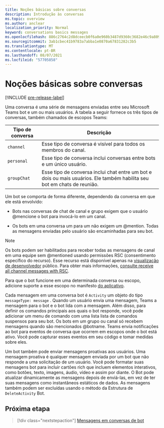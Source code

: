 ```yaml
---
title: Noções básicas sobre conversas
description: Introdução às conversas
ms.topic: overview
ms.author: anclear
localization_priority: Normal
keyword: conversations basics messages
ms.openlocfilehash: 886c2764c2d8dceecb0f6a0e960b3487d9360c3682e46c9a8098f6fb8a2876bf
ms.sourcegitcommit: 3ab1cbec41b9783a7abba1e0870a67831282c3b5
ms.translationtype: MT
ms.contentlocale: pt-BR
ms.lasthandoff: 08/07/2021
ms.locfileid: "57705858"
---
```

# <a name="conversation-basics"></a>Noções básicas sobre conversas

[!INCLUDE [pre-release-label](~/includes/v4-to-v3-pointer-bots.md)]

Uma conversa é uma série de mensagens enviadas entre seu Microsoft Teams bot e um ou mais usuários. A tabela a seguir fornece os três tipos de conversas, também chamados de escopos Teams:

| Tipo de conversa | Descrição |
| ------- | ----------- |
| `channel` | Esse tipo de conversa é visível para todos os membros do canal. |
| `personal` | Esse tipo de conversa inclui conversas entre bots e um único usuário. |
| `groupChat` | Esse tipo de conversa inclui chat entre um bot e dois ou mais usuários. Ele também habilita seu bot em chats de reunião. |

Um bot se comporta de forma diferente, dependendo da conversa em que ele está envolvido:

* Bots nas conversas de chat de canal e grupo exigem que o usuário @mencione o bot para invocá-lo em um canal.

* Os bots em uma conversa um para um não exigem um @mention. Todas as mensagens enviadas pelo usuário são encaminhadas para seu bot.

> [!NOTE]
> Os bots podem ser habilitados para receber todas as mensagens de canal em uma equipe sem @mentioned usando permissões RSC (consentimento específico do recurso). Esse recurso está disponível apenas na [visualização de desenvolvedor](../../../resources/dev-preview/developer-preview-intro.md) público. Para obter mais informações, [consulte receive all channel messages with RSC](channel-messages-with-rsc.md).

Para que o bot funcione em uma determinada conversa ou escopo, adicione suporte a esse escopo no manifesto [do aplicativo](~/resources/schema/manifest-schema.md).

Cada mensagem em uma conversa bot é `Activity` um objeto do tipo `messageType: message` . Quando um usuário envia uma mensagem, Teams a mensagem para o bot e o bot lida com a mensagem. Além disso, para definir os comandos principais aos quais o bot responde, você pode adicionar um menu de comando com uma lista lista de comandos suspensos para seu bot. Os bots em um grupo ou canal só recebem mensagens quando são mencionados @botname. Teams envia notificações ao bot para eventos de conversa que ocorrem em escopos onde o bot está ativo. Você pode capturar esses eventos em seu código e tomar medidas sobre eles.

Um bot também pode enviar mensagens proativas aos usuários. Uma mensagem proativa é qualquer mensagem enviada por um bot que não responde a uma solicitação de um usuário. Você pode formatar suas mensagens bot para incluir cartões rich que incluem elementos interativos, como botões, texto, imagens, áudio, vídeo e assim por diante. O Bot pode atualizar dinamicamente as mensagens depois de enviá-las, em vez de ter suas mensagens como instantâneos estáticos de dados. As mensagens também podem ser excluídas usando o método da Estrutura de `DeleteActivity` Bot.

## <a name="next-step"></a>Próxima etapa

> [!div class="nextstepaction"]
> [Mensagens em conversas de bot](~/bots/how-to/conversations/conversation-messages.md)
